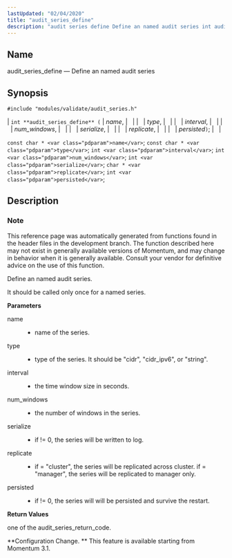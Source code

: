 ```yaml
---
lastUpdated: "02/04/2020"
title: "audit_series_define"
description: "audit series define Define an named audit series int audit series define name type interval num windows serialize replicate persisted const char name const char type int interval int num windows int serialize char replicate int persisted This reference page was automatically generated from functions found in the header files..."
---
```


<a name="apis.audit_series_define"></a> 
## Name

audit_series_define — Define an named audit series

## Synopsis

`#include "modules/validate/audit_series.h"`

| `int **audit_series_define** (` | <var class="pdparam">name</var>, |   |
|   | <var class="pdparam">type</var>, |   |
|   | <var class="pdparam">interval</var>, |   |
|   | <var class="pdparam">num_windows</var>, |   |
|   | <var class="pdparam">serialize</var>, |   |
|   | <var class="pdparam">replicate</var>, |   |
|   | <var class="pdparam">persisted</var>`)`; |   |

`const char * <var class="pdparam">name</var>`;
`const char * <var class="pdparam">type</var>`;
`int <var class="pdparam">interval</var>`;
`int <var class="pdparam">num_windows</var>`;
`int <var class="pdparam">serialize</var>`;
`char * <var class="pdparam">replicate</var>`;
`int <var class="pdparam">persisted</var>`;<a name="idp47171184"></a> 
## Description

### Note

This reference page was automatically generated from functions found in the header files in the development branch. The function described here may not exist in generally available versions of Momentum, and may change in behavior when it is generally available. Consult your vendor for definitive advice on the use of this function.

Define an named audit series.

It should be called only once for a named series.

**<a name="idp47174544"></a> Parameters**

<dl class="variablelist">

<dt>name</dt>

<dd>

- name of the series.

</dd>

<dt>type</dt>

<dd>

- type of the series. It should be "cidr", "cidr_ipv6", or "string".

</dd>

<dt>interval</dt>

<dd>

- the time window size in seconds.

</dd>

<dt>num_windows</dt>

<dd>

- the number of windows in the series.

</dd>

<dt>serialize</dt>

<dd>

- if != 0, the series will be written to log.

</dd>

<dt>replicate</dt>

<dd>

- if = "cluster", the series will be replicated across cluster. if = "manager", the series will be replicated to manager only.

</dd>

<dt>persisted</dt>

<dd>

- if != 0, the series will will be persisted and survive the restart.

</dd>

</dl>

**<a name="idp47188912"></a> Return Values**

one of the audit_series_return_code.

**Configuration Change. ** This feature is available starting from Momentum 3.1.